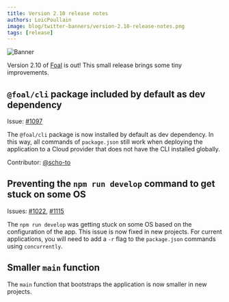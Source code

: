 ```yaml
---
title: Version 2.10 release notes
authors: LoicPoullain
image: blog/twitter-banners/version-2.10-release-notes.png
tags: [release]
---
```


![Banner](./assets/version-2.10-is-here/banner.png)

Version 2.10 of [Foal](https://foalts.org/) is out! This small release brings some tiny improvements.

<!--truncate-->

## `@foal/cli` package included by default as dev dependency

Issue: [#1097](https://github.com/FoalTS/foal/issues/1097)

The `@foal/cli` package is now installed by default as dev dependency. In this way, all commands of `package.json` still work when deploying the application to a Cloud provider that does not have the CLI installed globally.

Contributor: [@scho-to](https://github.com/scho-to/)

## Preventing the `npm run develop` command to get stuck on some OS

Issues: [#1022](https://github.com/FoalTS/foal/issues/1022), [#1115](https://github.com/FoalTS/foal/issues/1115)

The `npm run develop` was getting stuck on some OS based on the configuration of the app. This issue is now fixed in new projects. For current applications, you will need to add a `-r` flag to the `package.json` commands using `concurrently`.

## Smaller `main` function

The `main` function that bootstraps the application is now smaller in new projects.
